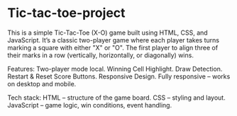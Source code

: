 # Tic-tac-toe-project
This is a simple Tic-Tac-Toe (X-O) game built using HTML, CSS, and JavaScript. It’s a classic two-player game where each player takes turns marking a square with either "X" or "O". The first player to align three of their marks in a row (vertically, horizontally, or diagonally) wins.

Features:
Two-player mode local.
Winning Cell Highlight.
Draw Detection.
Restart & Reset Score Buttons.
Responsive Design.
Fully responsive – works on desktop and mobile.

Tech stack:
HTML – structure of the game board.
CSS – styling and layout.
JavaScript – game logic, win conditions, event handling.
